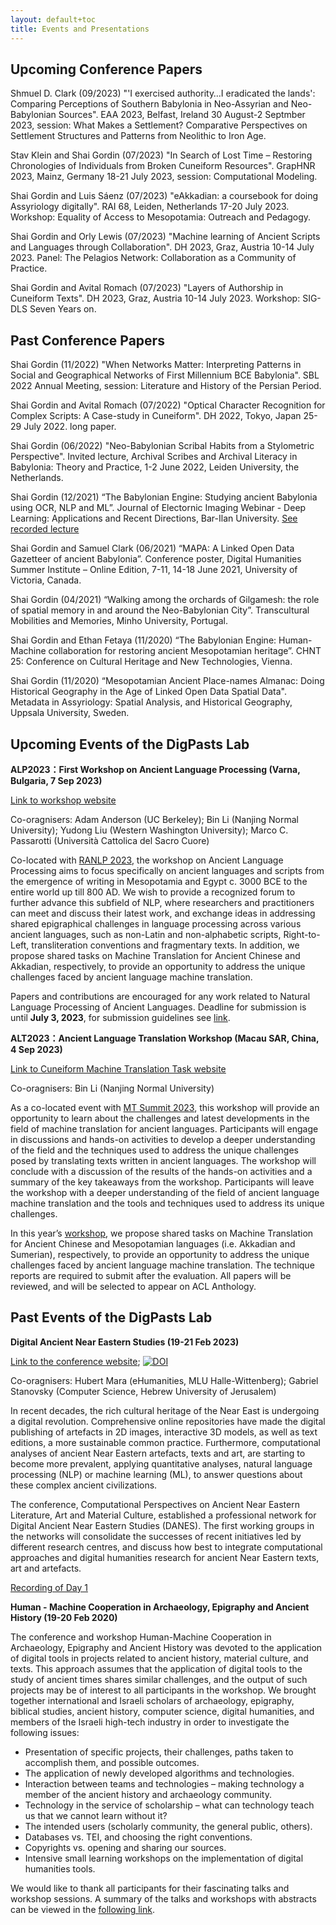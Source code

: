 ```yaml
---
layout: default+toc
title: Events and Presentations
---
```


## Upcoming Conference Papers

Shmuel D. Clark (09/2023) "'I exercised authority…I eradicated the lands': Comparing Perceptions of Southern Babylonia in Neo-Assyrian and Neo-Babylonian Sources". EAA 2023, Belfast, Ireland 30 August-2 Septmber 2023, session: What Makes a Settlement? Comparative Perspectives on Settlement Structures and Patterns from Neolithic to Iron Age. <a href="https://www.e-a-a.org/EAA2023/Programme.aspx?WebsiteKey=4c013ea5-de96-432a-85f7-b1800c2303bf&hkey=f73d6cf5-b37e-4836-ad06-2ecea6b58060&Program=3#Program" target="_blank"><i class="fas fa-external-link-square-alt"></i></a>

Stav Klein and Shai Gordin (07/2023) "In Search of Lost Time – Restoring Chronologies of Individuals from Broken Cuneiform Resources". GrapHNR 2023, Mainz, Germany 18-21 July 2023, session: Computational Modeling. <a href="https://graphentechnologien.hypotheses.org/files/2023/05/GrapHNR-2023-27-Klein-In-Search-of-Lost-Time.pdf" target="_blank"><i class="fas fa-external-link-square-alt"></i></a>

Shai Gordin and Luis Sáenz (07/2023) "eAkkadian: a coursebook for doing Assyriology digitally". RAI 68, Leiden, Netherlands 17-20 July 2023. Workshop: Equality of Access to Mesopotamia: Outreach and Pedagogy. <a href="https://www.universiteitleiden.nl/en/rai68/programme" target="_blank"><i class="fas fa-external-link-square-alt"></i></a>

Shai Gordin and Orly Lewis (07/2023) "Machine learning of Ancient Scripts and Languages through Collaboration". DH 2023, Graz, Austria 10-14 July 2023. Panel: The Pelagios Network: Collaboration as a Community of Practice. <a href="https://www.conftool.pro/dh2023/index.php?page=browseSessions&form_session=35#paperID269" target="_blank"><i class="fas fa-external-link-square-alt"></i></a>

Shai Gordin and Avital Romach (07/2023) "Layers of Authorship in Cuneiform Texts". DH 2023, Graz, Austria 10-14 July 2023. Workshop: SIG-DLS Seven Years on. <a href="https://dls.hypotheses.org/1315" target="_blank"><i class="fas fa-external-link-square-alt"></i></a>

## Past Conference Papers

Shai Gordin (11/2022) "When Networks Matter: Interpreting Patterns in Social and Geographical Networks of First Millennium BCE Babylonia". SBL 2022 Annual Meeting, session: Literature and History of the Persian Period. <a href="https://www.sblcentral.org/home/conferencePaperDetails/61458" target="_blank"><i class="fas fa-external-link-square-alt"></i></a>

Shai Gordin and Avital Romach (07/2022) "Optical Character Recognition for Complex Scripts: A Case-study in Cuneiform". DH 2022, Tokyo, Japan 25-29 July 2022. long paper. <a href="https://dh2022.adho.org/" target="_blank"><i class="fas fa-external-link-square-alt"></i></a>

Shai Gordin (06/2022) "Neo-Babylonian Scribal Habits from a Stylometric Perspective". Invited lecture, Archival Scribes and Archival Literacy in Babylonia: Theory and Practice, 1-2 June 2022, Leiden University, the Netherlands.

Shai Gordin (12/2021) “The Babylonian Engine: Studying ancient Babylonia using OCR, NLP and ML”. Journal of Electornic Imaging Webinar - Deep Learning: Applications and Recent Directions, Bar-Ilan University. <a href="https://www.spiedigitallibrary.org/jei-deep-learning-applications-and-recent-directions?SSO=1" target="_blank">See recorded lecture <i class="fas fa-external-link-square-alt"></i></a>

Shai Gordin and Samuel Clark (06/2021) “MAPA: A Linked Open Data Gazetteer of ancient Babylonia”. Conference poster, Digital Humanities Summer Institute – Online Edition, 7-11, 14-18 June 2021, University of Victoria, Canada.

Shai Gordin (04/2021) “Walking among the orchards of Gilgamesh: the role of spatial memory in and around the Neo-Babylonian City”. Transcultural Mobilities and Memories, Minho University, Portugal.

Shai Gordin and Ethan Fetaya (11/2020) “The Babylonian Engine: Human-Machine collaboration for restoring ancient Mesopotamian heritage”. CHNT 25: Conference on Cultural Heritage and New Technologies, Vienna.

Shai Gordin (11/2020) “Mesopotamian Ancient Place-names Almanac: Doing Historical Geography in the Age of Linked Open Data Spatial Data". Metadata in Assyriology: Spatial Analysis, and Historical Geography, Uppsala University, Sweden.

## Upcoming Events of the DigPasts Lab

**ALP2023：First Workshop on Ancient Language Processing (Varna, Bulgaria, 7 Sep 2023)**

<a href="https://www.ancientnlp.com/alp2023/" target="_blank">Link to workshop website</a>

Co-oragnisers: Adam Anderson (UC Berkeley); Bin Li (Nanjing Normal University); Yudong Liu (Western Washington University); Marco C. Passarotti (Università Cattolica del Sacro Cuore)

Co-located with <a href="https://ranlp.org/ranlp2023/" target="_blank">RANLP 2023</a>, the workshop on Ancient Language Processing aims to focus specifically on ancient languages and scripts from the emergence of writing in Mesopotamia and Egypt c. 3000 BCE to the entire world up till 800 AD. We wish to provide a recognized forum to further advance this subfield of NLP, where researchers and practitioners can meet and discuss their latest work, and exchange ideas in addressing shared epigraphical challenges in language processing across various ancient languages, such as non-Latin and non-alphabetic scripts, Right-to-Left, transliteration conventions and fragmentary texts. In addition, we propose shared tasks on Machine Translation for Ancient Chinese and Akkadian, respectively, to provide an opportunity to address the unique challenges faced by ancient language machine translation.

Papers and contributions are encouraged for any work related to Natural Language Processing of Ancient Languages. Deadline for submission is until **July 3, 2023**, for submission guidelines see <a href="https://www.ancientnlp.com/alp2023/call_for_papers/" target="_blank">link</a>.

**ALT2023：Ancient Language Translation Workshop (Macau SAR, China, 4 Sep 2023)**

<a href="https://digitalpasts.github.io/EvaCUN/" target="_blank">Link to Cuneiform Machine Translation Task website</a>

Co-oragnisers: Bin Li (Nanjing Normal University)

As a co-located event with <a href="https://mtsummit2023.scimeeting.cn/en/web/index/" target="_blank">MT Summit 2023</a>, this workshop will provide an opportunity to learn about the challenges and latest developments in the field of machine translation for ancient languages. Participants will engage in discussions and hands-on activities to develop a deeper understanding of the field and the techniques used to address the unique challenges posed by translating texts written in ancient languages. The workshop will conclude with a discussion of the results of the hands-on activities and a summary of the key takeaways from the workshop. Participants will leave the workshop with a deeper understanding of the field of ancient language machine translation and the tools and techniques used to address its unique challenges.

In this year’s <a href="https://github.com/GoThereGit/ALT" target="_blank">workshop</a>, we propose shared tasks on Machine Translation for Ancient Chinese and Mesopotamian languages (i.e. Akkadian and Sumerian), respectively, to provide an opportunity to address the unique challenges faced by ancient language machine translation. The technique reports are required to submit after the evaluation. All papers will be reviewed, and will be selected to appear on ACL Anthology.

## Past Events of the DigPasts Lab

**Digital Ancient Near Eastern Studies (19-21 Feb 2023)**

<a href="https://digitalpasts.github.io/DANES/" target="_blank">Link to the conference website</a>; <a href="https://doi.org/10.5281/zenodo.7682926" target="_blank"><img src="https://zenodo.org/badge/DOI/10.5281/zenodo.7682926.svg" alt="DOI"></a>

Co-oragnisers: Hubert Mara (eHumanities, MLU Halle-Wittenberg); Gabriel Stanovsky (Computer Science, Hebrew University of Jerusalem)

In recent decades, the rich cultural heritage of the Near East is undergoing a digital revolution. Comprehensive online repositories have made the digital publishing of artefacts in 2D images, interactive 3D models, as well as text editions, a more sustainable common practice. Furthermore, computational analyses of ancient Near Eastern artefacts, texts and art, are starting to become more prevalent, applying quantitative analyses, natural language processing (NLP) or machine learning (ML), to answer questions about these complex ancient civilizations.

The conference, Computational Perspectives on Ancient Near Eastern Literature, Art and Material Culture, established a professional network for Digital Ancient Near Eastern Studies (DANES). The first working groups in the networks will consolidate the successes of recent initiatives led by different research centres, and discuss how best to integrate computational approaches and digital humanities research for ancient Near Eastern texts, art and artefacts.

<a href="https://youtube.com/playlist?list=PLNiWLB_wsOg7tjQs-NMroOCywL4w4la7k" target="_blank">Recording of Day 1</a>

**Human - Machine Cooperation in Archaeology, Epigraphy and Ancient History (19-20 Feb 2020)**

The conference and workshop Human-Machine Cooperation in Archaeology, Epigraphy and Ancient History was devoted to the application of digital tools in projects related to ancient history, material culture, and texts. This approach assumes that the application of digital tools to the study of ancient times shares similar challenges, and the output of such projects may be of interest to all participants in the workshop. We brought together international and Israeli scholars of archaeology, epigraphy, biblical studies, ancient history, computer science, digital humanities, and members of the Israeli high-tech industry in order to investigate the following issues:

*	Presentation of specific projects, their challenges, paths taken to accomplish them, and possible outcomes.
*	The application of newly developed algorithms and technologies.
*	Interaction between teams and technologies – making technology a member of the ancient history and archaeology community.
*	Technology in the service of scholarship – what can technology teach us that we cannot learn without it?
*	The intended users (scholarly community, the general public, others).
*	Databases vs. TEI, and choosing the right conventions.
*	Copyrights vs. opening and sharing our sources.
*	Intensive small learning workshops on the implementation of digital humanities tools.

We would like to thank all participants for their fascinating talks and workshop sessions. A summary of the talks and workshops with abstracts can be viewed in the <a href="/file_links/Abstracts_conference_2020.pdf" target="_blank">following link</a>.




